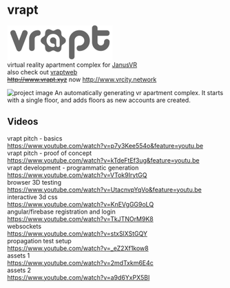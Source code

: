 # vrapt
![project logo](https://raw.githubusercontent.com/erictrose/vrapt.xyz/master/v10-dark-small.png) <br>
virtual reality apartment complex for [JanusVR](http://www.janusvr.com/) <br>
also check out [vraptweb](https://github.com/erictrose/vraptweb.xyz) <br>
~~http://www.vrapt.xyz~~
now http://www.vrcity.network

![project image](http://i.imgur.com/LnPNcLo.jpg)
An automatically generating vr apartment complex. It starts with a single floor, and adds floors as new accounts are created. <br>

## Videos
vrapt pitch - basics <br>
https://www.youtube.com/watch?v=p7y3Kee554o&feature=youtu.be <br>
vrapt pitch - proof of concept <br>
https://www.youtube.com/watch?v=kTdeFtEf3ug&feature=youtu.be <br>
vrapt development - programmatic generation <br>
https://www.youtube.com/watch?v=VTok9IrytGQ <br>
browser 3D testing <br>
https://www.youtube.com/watch?v=UtacnvpYqVo&feature=youtu.be <br>
interactive 3d css <br>
https://www.youtube.com/watch?v=KnEVgGG9oLQ <br>
angular/firebase registration and login <br>
https://www.youtube.com/watch?v=TkJTNOrM9K8 <br>
websockets <br>
https://www.youtube.com/watch?v=stxSlXStGQY <br>
propagation test setup <br>
https://www.youtube.com/watch?v=_eZ2Xf1kow8 <br>
assets 1 <br>
https://www.youtube.com/watch?v=2mdTxkm6E4c <br>
assets 2 <br>
https://www.youtube.com/watch?v=a9d6YxPX5BI <br>
